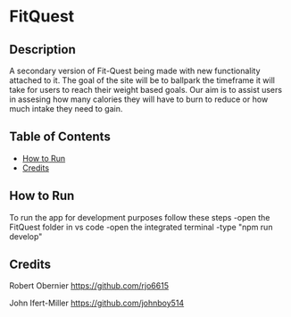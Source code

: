 # FitQuest

## Description
A secondary version of Fit-Quest being made with new functionality attached to it. The goal of the site will be to ballpark the timeframe it will take for users to reach their weight based goals. Our aim is to assist users in assesing how many calories they will have to burn to reduce or how much intake they need to gain.

## Table of Contents

 - [How to Run](#HowtoRun)
 - [Credits](#credits)

## How to Run

To run the app for development purposes follow these steps
-open the FitQuest folder in vs code
-open the integrated terminal
-type "npm run develop"

## Credits

Robert Obernier
https://github.com/rjo6615

John Ifert-Miller
https://github.com/johnboy514